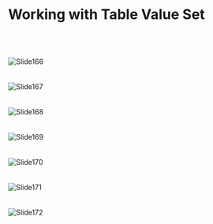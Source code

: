 # Working with Table Value Set

<br><br><br>
![Slide166](https://github.com/user-attachments/assets/4fa89938-0e55-4962-a69f-2e843e469993)
<br><br><br>
![Slide167](https://github.com/user-attachments/assets/4b1eb057-29c6-4572-a700-8ad207eedcfd)
<br><br><br>
![Slide168](https://github.com/user-attachments/assets/5ea1cc84-1d9c-4356-9398-1ed7a7b41ea6)
<br><br><br>
![Slide169](https://github.com/user-attachments/assets/05d954a7-f57d-4652-9926-48c429e4b592)
<br><br><br>
![Slide170](https://github.com/user-attachments/assets/6c5a61ed-e984-432f-bfc3-0b457549ae7d)
<br><br><br>
![Slide171](https://github.com/user-attachments/assets/b0ec6ffc-b8d0-443a-91f8-3c54b7ff2606)
<br><br><br>
![Slide172](https://github.com/user-attachments/assets/12ce1417-f676-432d-a9fd-359d3901a74c)
<br><br><br>
